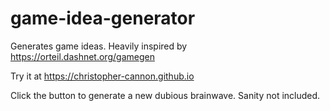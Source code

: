 # game-idea-generator
Generates game ideas. Heavily inspired by https://orteil.dashnet.org/gamegen

Try it at https://christopher-cannon.github.io

Click the button to generate a new dubious brainwave. Sanity not included.
